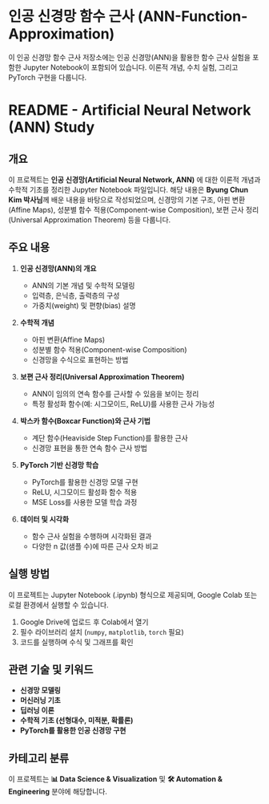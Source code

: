 # 인공 신경망 함수 근사 (ANN-Function-Approximation)
이 인공 신경망 함수 근사 저장소에는 인공 신경망(ANN)을 활용한 함수 근사 실험을 포함한 Jupyter Notebook이 포함되어 있습니다. 이론적 개념, 수치 실험, 그리고 PyTorch 구현을 다룹니다.

# README - Artificial Neural Network (ANN) Study

## 개요
이 프로젝트는 **인공 신경망(Artificial Neural Network, ANN)** 에 대한 이론적 개념과 수학적 기초를 정리한 Jupyter Notebook 파일입니다. 해당 내용은 **Byung Chun Kim 박사님**께 배운 내용을 바탕으로 작성되었으며, 신경망의 기본 구조, 아핀 변환(Affine Maps), 성분별 함수 적용(Component-wise Composition), 보편 근사 정리(Universal Approximation Theorem) 등을 다룹니다.

## 주요 내용
1. **인공 신경망(ANN)의 개요**
    - ANN의 기본 개념 및 수학적 모델링
    - 입력층, 은닉층, 출력층의 구성
    - 가중치(weight) 및 편향(bias) 설명

2. **수학적 개념**
    - 아핀 변환(Affine Maps)
    - 성분별 함수 적용(Component-wise Composition)
    - 신경망을 수식으로 표현하는 방법

3. **보편 근사 정리(Universal Approximation Theorem)**
    - ANN이 임의의 연속 함수를 근사할 수 있음을 보이는 정리
    - 특정 활성화 함수(예: 시그모이드, ReLU)를 사용한 근사 가능성

4. **박스카 함수(Boxcar Function)와 근사 기법**
    - 계단 함수(Heaviside Step Function)를 활용한 근사
    - 신경망 표현을 통한 연속 함수 근사 방법

5. **PyTorch 기반 신경망 학습**
    - PyTorch를 활용한 신경망 모델 구현
    - ReLU, 시그모이드 활성화 함수 적용
    - MSE Loss를 사용한 모델 학습 과정

6. **데이터 및 시각화**
    - 함수 근사 실험을 수행하며 시각화된 결과
    - 다양한 n 값(샘플 수)에 따른 근사 오차 비교

## 실행 방법
이 프로젝트는 Jupyter Notebook (.ipynb) 형식으로 제공되며, Google Colab 또는 로컬 환경에서 실행할 수 있습니다.

1. Google Drive에 업로드 후 Colab에서 열기
2. 필수 라이브러리 설치 (`numpy`, `matplotlib`, `torch` 필요)
3. 코드를 실행하며 수식 및 그래프를 확인

## 관련 기술 및 키워드
- **신경망 모델링**
- **머신러닝 기초**
- **딥러닝 이론**
- **수학적 기초 (선형대수, 미적분, 확률론)**
- **PyTorch를 활용한 인공 신경망 구현**

## 카테고리 분류
이 프로젝트는 **📊 Data Science & Visualization** 및 **🛠 Automation & Engineering** 분야에 해당합니다.
